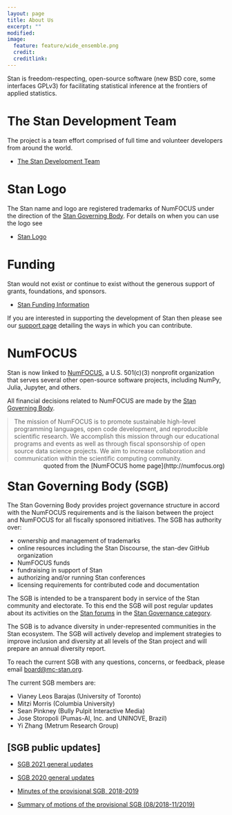 ```yaml
---
layout: page
title: About Us
excerpt: ""
modified:
image:
  feature: feature/wide_ensemble.png
  credit:
  creditlink:
---
```


Stan is freedom-respecting, open-source software <span
class="note">(new BSD core, some interfaces GPLv3)</span>
for facilitating statistical inference at the frontiers
of applied statistics.

# The Stan Development Team

The project is a team effort comprised of full time and
volunteer developers from around the world.

* <p><a href="/about/team/">The Stan Development Team</a></p>


# Stan Logo

The Stan name and logo are registered trademarks of NumFOCUS
under the direction of the [Stan Governing Body](#stan-governing-body-sgb).
For details on when you can use the logo see

* <p><a href="/about/logo/index.html">Stan Logo</a></p>

# Funding

Stan would not exist or continue to exist without the
generous support of grants, foundations, and sponsors.

* <p><a href="/about/funding/index.html">Stan Funding Information</a></p>

If you are interested in supporting the development of
Stan then please see our [support page](/support/)
detailing the ways in which you can contribute.


# NumFOCUS

Stan is now linked to [NumFOCUS](http://numfocus.org/), a
U.S. 501(c)(3) nonprofit organization that serves several other
open-source software projects, including NumPy, Julia, Jupyter, and
others.

All financial decisions related to NumFOCUS are made by the
[Stan Governing Body](#stan-governing-body-sgb).

<blockquote style="margin:1em 0 0 0;">
The mission of NumFOCUS is to promote sustainable high-level
programming languages, open code development, and reproducible
scientific research. We accomplish this mission through our
educational programs and events as well as through fiscal sponsorship
of open source data science projects. We aim to increase collaboration
and communication within the scientific computing community.
</blockquote>
<span style="float:right" class="note">quoted from the
[NumFOCUS home page](http://numfocus.org)</span>


# Stan Governing Body (SGB)

The Stan Governing Body provides project governance structure
in accord with the NumFOCUS requirements and is the liaison between
the project and NumFOCUS for all fiscally sponsored initiatives.
The SGB has authority over:

* ownership and management of trademarks
* online resources including the Stan Discourse, the stan-dev GitHub
  organization
* NumFOCUS funds
* fundraising in support of Stan
* authorizing and/or running Stan conferences
* licensing requirements for contributed code and documentation

The SGB is intended to be a transparent body in service of the Stan
community and electorate. To this end the SGB will post regular updates 
about its activities on the [Stan forums](http://discourse.mc-stan.org) 
in the [Stan Governance category](https://discourse.mc-stan.org/c/stan-governance/41).

The SGB is to advance diversity in under-represented communities in
the Stan ecosystem. The SGB will actively develop and implement
strategies to improve inclusion and diversity at all levels of the
Stan project and will prepare an annual diversity report.

To reach the current SGB with any questions, concerns, or feedback,
please email <board@mc-stan.org>.

The current SGB members are:

* Vianey Leos Barajas <span class="note">(University of Toronto)</span>
* Mitzi Morris <span class="note">(Columbia University)</span>
* Sean Pinkney <span class="note">(Bully Pulpit Interactive Media)</span>
* Jose Storopoli <span class="note">(Pumas-AI, Inc. and UNINOVE, Brazil)</span>
* Yi Zhang <span class="note">(Metrum Research Group)</span>


## [SGB public updates]

- [SGB 2021 general updates](https://discourse.mc-stan.org/t/sgb-2021-general-updates/20241)
- [SGB 2020 general updates](https://discourse.mc-stan.org/t/sgb-2020-general-updates/13385)

- [Minutes of the provisional SGB, 2018-2019](/about/sgb/minutes)
- [Summary of motions of the provisional SGB (08/2018-11/2019)](/about/sgb/minutes.html#summary-of-motions-of-the-provisional-sgb-082018-112019)
